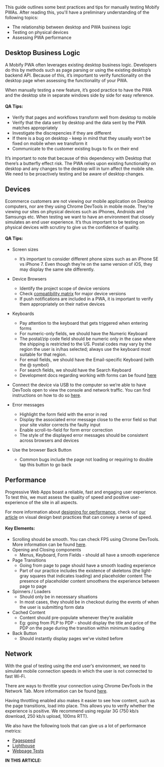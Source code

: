 This guide outlines some best practices and tips for manually testing Mobify PWAs. After reading this, you'll have a preliminary understanding of the following topics:
* The relationship between desktop and PWA business logic
* Testing on physical devices
* Assessing PWA performance

## Desktop Business Logic
A Mobify PWA often leverages existing desktop business logic. Developers do this by methods such as page parsing or using the existing desktop’s backend API. Because of this, it’s important to verify functionality on the desktop page when assessing the functionality of your PWA.

When manually testing a new feature, it’s good practice to have the PWA and the desktop site in separate windows side by side for easy reference.

#### QA Tips:
* Verify that pages and workflows transform well from desktop to mobile
* Verify that the data sent by desktop and the data sent by the PWA matches appropriately
* Investigate the discrepencies if they are different
* If there is a bug on desktop - keep in mind that they usually won’t be fixed on mobile when we transform it
* Communicate to the customer existing bugs to fix on their end

It’s important to note that because of this dependency with Desktop that there’s a butterfly effect risk. The PWA relies upon existing functionality on desktop and any changes to the desktop will in turn affect the mobile site. We need to be proactively testing and be aware of desktop changes.


## Devices
Ecommerce customers are not viewing our mobile application on Desktop computers, nor are they using Chrome DevTools in mobile mode. They’re viewing our sites on physical devices such as iPhones, Androids and Samsungs etc. When testing we want to have an environment that closely simulates an end user experience. It’s thus important to be testing on physical devices with scrutiny to give us the confidence of quality. 

#### QA Tips:
* Screen sizes
    * It’s important to consider different phone sizes such as an iPhone SE vs iPhone 7. Even though they’re on the same version of iOS, they may display the same site differently.

* Device Browsers
    * Identify the project scope of device versions
    * Check [compatibility matrix](/platform/compatibility/#fn1) for major device versions
    * If push notifications are included in a PWA, it is important to verify them appropriately on their native devices

* Keyboards
    * Pay attention to the keyboard that gets triggered when entering forms
    * For numeric-only fields, we should have the Numeric Keyboard
    * The postal/zip code field should be numeric only in the case where the shipping is restricted to the US. Postal codes may vary by the region the user is in/has selected; always use the keyboard most suitable for that region.
    * For email fields, we should have the Email-specific Keyboard (with the @ symbol)
    * For search fields, we should have the Search Keyboard
    * Development docs regarding working with forms can be found [here](../../guides/forms/#user-experience)

* Connect the device via USB to the computer so we’re able to have DevTools open to view the console and network traffic. You can find instructions on how to do so [here](https://developers.google.com/web/tools/chrome-devtools/remote-debugging/).

* Error messages
    * Highlight the form field with the error in red
    * Display the associated error message close to the error field so that your site visitor corrects the faulty input
    * Enable scroll-to-field for form error correction
    * The style of the displayed error messages should be consistent across browsers and devices

* Use the browser Back Button
    * Common bugs include the page not loading or requiring to double tap this button to go back

## Performance
Progressive Web Apps boast a reliable, fast and engaging user experience. To test this, we must assess the quality of speed and positive user-experience of the site in all aspects.

For more information about [designing for performance](https://www.mobify.com/insights/designing-appearance-speed/), check out [our article](https://www.mobify.com/insights/designing-appearance-speed/) on visual design best practices that can convey a sense of speed.

#### Key Elements:
* Scrolling should be smooth. You can check FPS using Chrome DevTools. More information can be found [here](https://developers.google.com/web/tools/chrome-devtools/evaluate-performance/).
* Opening and Closing components
    * Menus, Keyboard, Form Fields - should all have a smooth experience
* Page Transitions
    * Going from page to page should have a smooth loading experience
    * Part of our practice includes the existence of skeletons (the light-gray squares that indicates loading) and placeholder content
    The presence of placeholder content smoothens the experience between page to page
* Spinners / Loaders
    * Should only be in necessary situations
    * In most cases, they should be in checkout during the events of when the user is submitting form data
* Cached Content
    * Content should pre-populate whenever they’re available
    * Eg: going from PLP to PDP - should display the title and price of the PDP on the page during the transition within minimum loading
* Back Button
    * Should instantly display pages we’ve visited before 

## Network
With the goal of testing using the end user’s environment, we need to simulate mobile connection speeds in which the user is not connected to fast Wi-Fi.

There are ways to throttle your connection using Chrome DevTools in the Network Tab. More information can be found [here](https://developers.google.com/web/tools/chrome-devtools/network-performance/network-conditions).

Having throttling enabled also makes it easier to see how content, such as the page transitions, load into place. This allows you to verify whether the experience is positive. We recommend using regular 3G (750 kb/s download, 250 kb/s upload, 100ms RTT).

We also have the following tools that can give us a lot of performance metrics:
* [Pagespeed](https://developers.google.com/speed/pagespeed/insights/)
* [Lighthouse](https://developers.google.com/web/tools/lighthouse/)
* [Webpage Tests](https://www.webpagetest.org/)

<div id="toc"><p class="u-text-size-smaller u-margin-start u-margin-bottom"><b>IN THIS ARTICLE:</b></p></div>